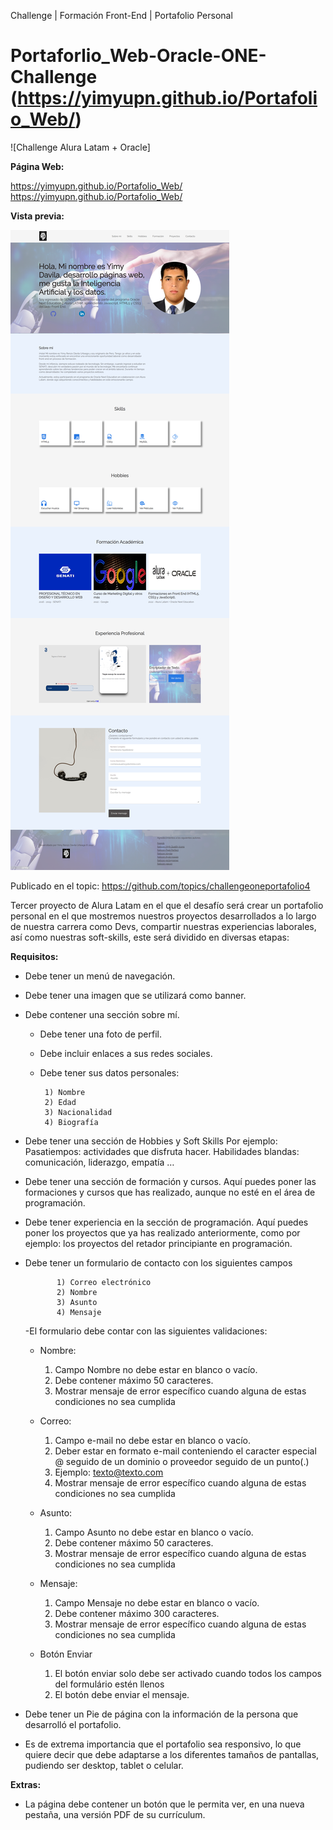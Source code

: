 Challenge | Formación Front-End | Portafolio Personal

# Portaforlio_Web-Oracle-ONE-Challenge (https://yimyupn.github.io/Portafolio_Web/)
![Challenge Alura Latam + Oracle]

**Página Web:** 

https://yimyupn.github.io/Portafolio_Web/ https://yimyupn.github.io/Portafolio_Web/

**Vista previa:**

![Vista previa de portafolio web](https://raw.githubusercontent.com/YimyUPN/Portafolio_Web/master/docs/img/readme/website.png)

Publicado en el topic: https://github.com/topics/challengeoneportafolio4

Tercer proyecto de Alura Latam en el que el desafío será crear un portafolio personal en el que mostremos nuestros proyectos desarrollados a lo largo de nuestra carrera como Devs, compartir nuestras experiencias laborales, así como nuestras soft-skills, este será dividido en diversas etapas:


**Requisitos:**

- Debe tener un menú de navegación.
- Debe tener una imagen que se utilizará como banner.
- Debe contener una sección sobre mí.
   - Debe tener una foto de perfil.
   - Debe incluir enlaces a sus redes sociales.
   - Debe tener sus datos personales:

          1) Nombre
          2) Edad
          3) Nacionalidad
          4) Biografía

- Debe tener una sección de Hobbies y Soft Skills
  Por ejemplo:
Pasatiempos: actividades que disfruta hacer.
Habilidades blandas: comunicación, liderazgo, empatía …
- Debe tener una sección de formación y cursos.
Aquí puedes poner las formaciones y cursos que has realizado, aunque no esté en el área de programación.
- Debe tener experiencia en la sección de programación.
Aquí puedes poner los proyectos que ya has realizado anteriormente, como por ejemplo: los proyectos del retador principiante en programación.
- Debe tener un formulario de contacto con los siguientes campos

             1) Correo electrónico
             2) Nombre
             3) Asunto
             4) Mensaje
   
   
   -El formulario debe contar con las siguientes validaciones:
       
     - Nombre:
      
       1) Campo Nombre no debe estar en blanco o vacío.
       2) Debe contener máximo 50 caracteres.
       3) Mostrar mensaje de error específico cuando alguna de estas condiciones no sea cumplida

     - Correo:
     
       1) Campo e-mail no debe estar en blanco o vacío.
       2) Deber estar en formato e-mail conteniendo el caracter especial @ seguido de un dominio o proveedor seguido de un punto(.)
       3) Ejemplo: texto@texto.com
       4) Mostrar mensaje de error específico cuando alguna de estas condiciones no sea cumplida
      
     - Asunto:
     
       1) Campo Asunto no debe estar en blanco o vacío.
       2) Debe contener máximo 50 caracteres.
       3) Mostrar mensaje de error específico cuando alguna de estas condiciones no sea cumplida
     
     - Mensaje:
     
       1) Campo Mensaje no debe estar en blanco o vacío.
       2) Debe contener máximo 300 caracteres.
       3) Mostrar mensaje de error específico cuando alguna de estas condiciones no sea cumplida

     - Botón Enviar
     
       1) El botón enviar solo debe ser activado cuando todos los campos del formulário estén llenos
       2) El botón debe enviar el mensaje.


   
- Debe tener un Pie de página con la información de la persona que desarrolló el portafolio.
- Es de extrema importancia que el portafolio sea responsivo, lo que quiere decir que debe adaptarse a los diferentes tamaños de pantallas, pudiendo ser desktop, tablet o celular.

**Extras:**
- La página debe contener un botón que le permita ver, en una nueva pestaña, una versión PDF de su currículum.






